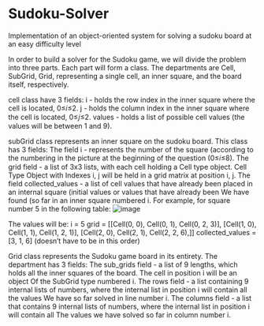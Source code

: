 # Sudoku-Solver
Implementation of an object-oriented system for solving a sudoku board at an easy difficulty level

In order to build a solver for the Sudoku game, we will divide the problem into three parts. Each part will form a class. The departments are Cell,
SubGrid, Grid, representing a single cell, an inner square, and the board itself, respectively.

cell class have 3 fields:
i - holds the row index in the inner square where the cell is located, 0≤𝑖≤2.
j - holds the column index in the inner square where the cell is located, 0≤𝑗≤2.
values - holds a list of possible cell values (the values will be between 1 and 9).


subGrid class represents an inner square on the sudoku board. This class has 3 fields:
The field i - represents the number of the square (according to the numbering in the picture at the beginning of the question (0≤𝑖≤8).
The grid field - a list of 3x3 lists, with each cell holding a Cell type object. Cell Type Object with
Indexes i, j will be held in a grid matrix at position i, j.
The field collected_values - a list of cell values that have already been placed in an internal square (initial values ​​or values ​​that have already been
We have found (so far in an inner square numbered i.
For example, for square number 5 in the following table:
![image](https://user-images.githubusercontent.com/81520237/134527565-1a5fc06f-4e14-44c1-85eb-20d95c351080.png)


The values will be:
i = 5
grid = [[Cell(0, 0), Cell(0, 1), Cell(0, 2, 3)],
[Cell(1, 0), Cell(1, 1), Cell(1, 2, 1)],
[Cell(2, 0), Cell(2, 1), Cell(2, 2, 6),]]
collected_values = [3, 1, 6] (doesn’t have to be in this order)

Grid class represents the Sudoku game board in its entirety. The department has 3 fields:
The sub_grids field - a list of 9 lengths, which holds all the inner squares of the board. The cell in position i will be an object
Of the SubGrid type numbered i.
The rows field - a list containing 9 internal lists of numbers, where the internal list in position i will contain all the values
We have so far solved in line number i.
The columns field - a list that contains 9 internal lists of numbers, where the internal list in position i will contain all
The values we have solved so far in column number i.
